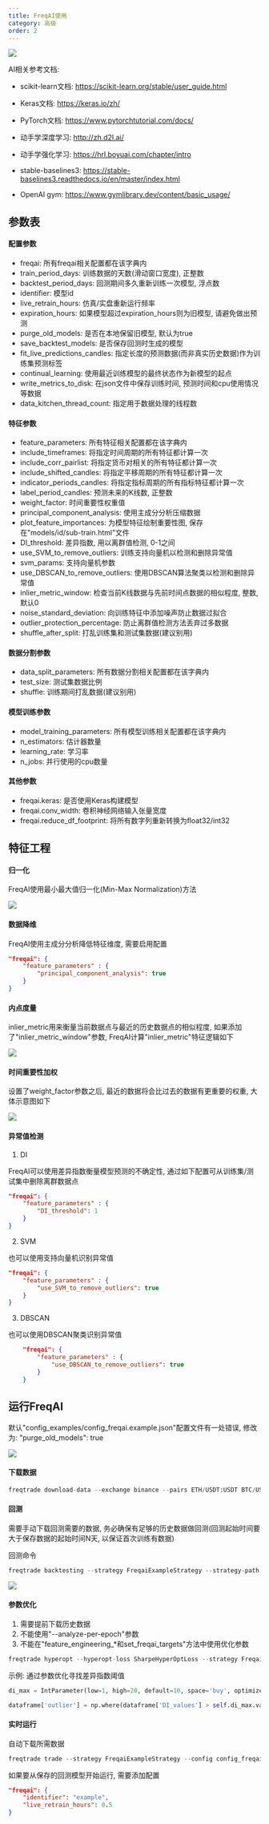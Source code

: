 ```yaml
---
title: FreqAI使用
category: 高级
order: 2
---
```


![](../../images/202302271634.png)

AI相关参考文档:

- scikit-learn文档: https://scikit-learn.org/stable/user_guide.html
- Keras文档: https://keras.io/zh/
- PyTorch文档: https://www.pytorchtutorial.com/docs/

- 动手学深度学习: http://zh.d2l.ai/
- 动手学强化学习: https://hrl.boyuai.com/chapter/intro

- stable-baselines3: https://stable-baselines3.readthedocs.io/en/master/index.html
- OpenAI gym: https://www.gymlibrary.dev/content/basic_usage/

## 参数表

#### 配置参数

- freqai: 所有freqai相关配置都在该字典内
- train_period_days: 训练数据的天数(滑动窗口宽度), 正整数
- backtest_period_days: 回测期间多久重新训练一次模型, 浮点数
- identifier: 模型id
- live_retrain_hours: 仿真/实盘重新运行频率
- expiration_hours: 如果模型超过expiration_hours则为旧模型, 请避免做出预测
- purge_old_models: 是否在本地保留旧模型, 默认为true
- save_backtest_models: 是否保存回测时生成的模型
- fit_live_predictions_candles: 指定长度的预测数据(而非真实历史数据)作为训练集预测标签
- continual_learning: 使用最近训练模型的最终状态作为新模型的起点
- write_metrics_to_disk: 在json文件中保存训练时间, 预测时间和cpu使用情况等数据
- data_kitchen_thread_count: 指定用于数据处理的线程数

#### 特征参数

- feature_parameters: 所有特征相关配置都在该字典内
- include_timeframes: 将指定时间周期的所有特征都计算一次
- include_corr_pairlist: 将指定货币对相关的所有特征都计算一次
- include_shifted_candles: 将指定平移周期的所有特征都计算一次
- indicator_periods_candles: 将指定指标周期的所有指标特征都计算一次
- label_period_candles: 预测未来的K线数, 正整数
- weight_factor: 时间重要性权重值
- principal_component_analysis: 使用主成分分析压缩数据
- plot_feature_importances: 为模型特征绘制重要性图, 保存在"models/id/sub-train.html"文件
- DI_threshold: 差异指数, 用以离群值检测, 0-1之间
- use_SVM_to_remove_outliers: 训练支持向量机以检测和删除异常值
- svm_params: 支持向量机参数
- use_DBSCAN_to_remove_outliers: 使用DBSCAN算法聚类以检测和删除异常值
- inlier_metric_window: 检查当前K线数据与先前时间点数据的相似程度, 整数, 默认0
- noise_standard_deviation: 向训练特征中添加噪声防止数据过拟合
- outlier_protection_percentage: 防止离群值检测方法丢弃过多数据
- shuffle_after_split: 打乱训练集和测试集数据(建议别用)

#### 数据分割参数

- data_split_parameters: 所有数据分割相关配置都在该字典内
- test_size: 测试集数据比例
- shuffle: 训练期间打乱数据(建议别用)

#### 模型训练参数

- model_training_parameters: 所有模型训练相关配置都在该字典内
- n_estimators: 估计器数量
- learning_rate: 学习率
- n_jobs: 并行使用的cpu数量

#### 其他参数

- freqai.keras: 是否使用Keras构建模型
- freqai.conv_width: 卷积神经网络输入张量宽度
- freqai.reduce_df_footprint: 将所有数字列重新转换为float32/int32

## 特征工程

#### 归一化

FreqAI使用最小最大值归一化(Min-Max Normalization)方法

![](../../images/202302271542.png)

#### 数据降维

FreqAI使用主成分分析降低特征维度, 需要启用配置

```json
"freqai": {
    "feature_parameters" : {
        "principal_component_analysis": true
    }
}
```

#### 内点度量

inlier_metric用来衡量当前数据点与最近的历史数据点的相似程度, 如果添加了"inlier_metric_window"参数, FreqAI计算"inlier_metric"特征逻辑如下

![](../../images/202302271602.png)

#### 时间重要性加权

设置了weight_factor参数之后, 最近的数据将会比过去的数据有更重要的权重, 大体示意图如下

![](../../images/202302271604.png)

#### 异常值检测

1. DI

FreqAI可以使用差异指数衡量模型预测的不确定性, 通过如下配置可从训练集/测试集中删除离群数据点

```json
"freqai": {
    "feature_parameters" : {
        "DI_threshold": 1
    }
}
```

2. SVM

也可以使用支持向量机识别异常值

```json
"freqai": {
    "feature_parameters" : {
        "use_SVM_to_remove_outliers": true
    }
}
```

3. DBSCAN 

也可以使用DBSCAN聚类识别异常值

```json
    "freqai": {
        "feature_parameters" : {
            "use_DBSCAN_to_remove_outliers": true
        }
    }
```

## 运行FreqAI

默认"config_examples/config_freqai.example.json"配置文件有一处错误, 修改为: "purge_old_models": true

![](../../images/202302281558.png)

#### 下载数据

```python
freqtrade download-data --exchange binance --pairs ETH/USDT:USDT BTC/USDT:USDT 1INCH/USDT:USDT ALGO/USDT:USDT -c config_examples/config_freqai.example.json -t 3m 5m 15m 1h 1d --timerange 20220101-
```
#### 回测

需要手动下载回测需要的数据, 务必确保有足够的历史数据做回测(回测起始时间要大于保存数据的起始时间N天, 以保证首次训练有数据)

回测命令

```python
freqtrade backtesting --strategy FreqaiExampleStrategy --strategy-path freqtrade/templates --config config_examples/config_freqai.example.json --freqaimodel LightGBMRegressor --timerange 20220501-20230101
```

![](../../images/202302281650.png)

#### 参数优化

1. 需要提前下载历史数据
2. 不能使用"--analyze-per-epoch"参数
3. 不能在"feature_engineering_*和set_freqai_targets"方法中使用优化参数

```python
freqtrade hyperopt --hyperopt-loss SharpeHyperOptLoss --strategy FreqaiExampleStrategy --freqaimodel LightGBMRegressor --strategy-path freqtrade/templates --config config_examples/config_freqai.example.json --timerange 20220501-20230101
```

示例: 通过参数优化寻找差异指数阈值
```python
di_max = IntParameter(low=1, high=20, default=10, space='buy', optimize=True, load=True)

dataframe['outlier'] = np.where(dataframe['DI_values'] > self.di_max.value/10, 1, 0)
```

#### 实时运行

自动下载所需数据

```python
freqtrade trade --strategy FreqaiExampleStrategy --config config_freqai.example.json --freqaimodel LightGBMRegressor
```

如果要从保存的回测模型开始运行, 需要添加配置

```json
"freqai": {
    "identifier": "example",
    "live_retrain_hours": 0.5
}
```
